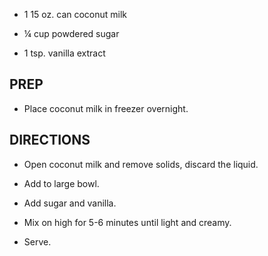 - 1 15 oz. can coconut milk

- ¼ cup powdered sugar

- 1 tsp. vanilla extract

## PREP

- Place coconut milk in freezer overnight.

## DIRECTIONS

- Open coconut milk and remove solids, discard the liquid.

- Add to large bowl.

- Add sugar and vanilla.

- Mix on high for 5-6 minutes until light and creamy.

- Serve.
